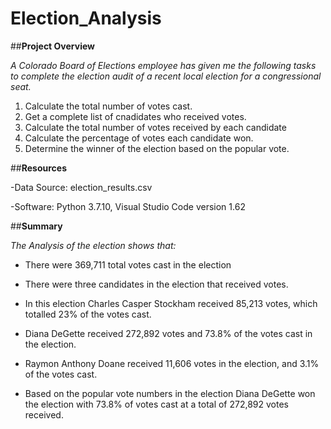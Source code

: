 # Election_Analysis
##**Project Overview**

*A Colorado Board of Elections employee has given me the following tasks to complete the election audit of a recent local election for a congressional seat.*
  1. Calculate the total number of votes cast.
  2. Get a complete list of cnadidates who received votes. 
  3. Calculate the total number of votes received by each candidate
  4. Calculate the percentage of votes each candidate won.
  5. Determine the winner of the election based on the popular vote. 

##**Resources**

  -Data Source: election_results.csv
  
  -Software: Python 3.7.10, Visual Studio Code version 1.62
  
##**Summary** 

*The Analysis of the election shows that:*

  - There were 369,711 total votes cast in the election
  
  - There were three candidates in the election that received votes.
  
  - In this election Charles Casper Stockham received 85,213 votes, which totalled 23% of the votes cast. 
  
  - Diana DeGette received 272,892 votes and 73.8% of the votes cast in the election.
  
  - Raymon Anthony Doane received 11,606 votes in the election, and 3.1% of the votes cast.
  
  - Based on the popular vote numbers in the election Diana DeGette won the election with 73.8% of votes cast at a total of 272,892 votes     received. 

